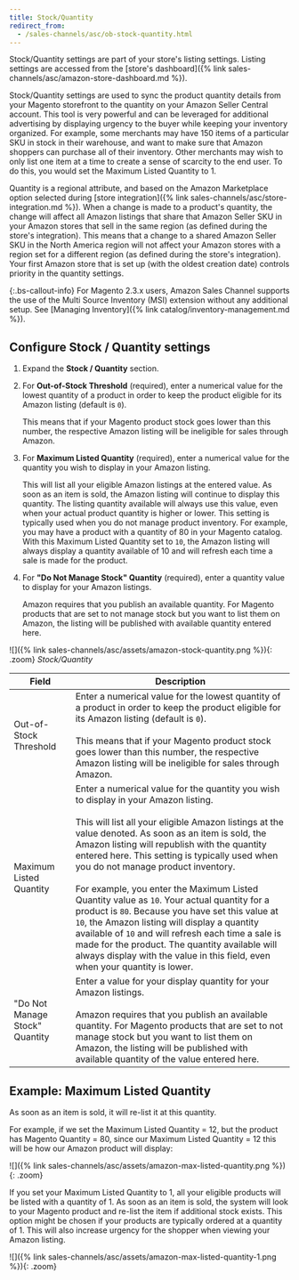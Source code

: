 ```yaml
---
title: Stock/Quantity
redirect_from:
  - /sales-channels/asc/ob-stock-quantity.html
---
```



Stock/Quantity settings are part of your store's listing settings. Listing settings are accessed from the [store's dashboard]({% link sales-channels/asc/amazon-store-dashboard.md %}).

Stock/Quantity settings are used to sync the product quantity details from your Magento storefront to the quantity on your Amazon Seller Central account. This tool is very powerful and can be leveraged for additional advertising by displaying urgency to the buyer while keeping your inventory organized. For example, some merchants may have 150 items of a particular SKU in stock in their warehouse, and want to make sure that Amazon shoppers can purchase all of their inventory. Other merchants may wish to only list one item at a time to create a sense of scarcity to the end user. To do this, you would set the Maximum Listed Quantity to 1.

Quantity is a regional attribute, and based on the Amazon Marketplace option selected during [store integration]({% link sales-channels/asc/store-integration.md %}). When a change is made to a product's quantity, the change will affect all Amazon listings that share that Amazon Seller SKU in your Amazon stores that sell in the same region (as defined during the store's integration). This means that a change to a shared Amazon Seller SKU in the North America region will not affect your Amazon stores with a region set for a different region (as defined during the store's integration). Your first Amazon store that is set up (with the oldest creation date) controls priority in the quantity settings.

{:.bs-callout-info}
For Magento 2.3.x users, Amazon Sales Channel supports the use of the Multi Source Inventory (MSI) extension without any additional setup. See [Managing Inventory]({% link catalog/inventory-management.md %}).

## Configure Stock / Quantity settings

1. Expand the **Stock / Quantity** section.

1. For **Out-of-Stock Threshold** (required), enter a numerical value for the lowest quantity of a product in order to keep the product eligible for its Amazon listing (default is `0`).

   This means that if your Magento product stock goes lower than this number, the respective Amazon listing will be ineligible for sales through Amazon.

1. For **Maximum Listed Quantity** (required), enter a numerical value for the quantity you wish to display in your Amazon listing.

   This will list all your eligible Amazon listings at the entered value. As soon as an item is sold, the Amazon listing will continue to display this quantity. The listing quantity available will always use this value, even when your actual product quantity is higher or lower. This setting is typically used when you do not manage product inventory. For example, you may have a product with a quantity of 80 in your Magento catalog. With this Maximum Listed Quantity set to `10`, the Amazon listing will always display a quantity available of 10 and will refresh each time a sale is made for the product.

1. For **"Do Not Manage Stock" Quantity** (required), enter a quantity value to display for your Amazon listings.

   Amazon requires that you publish an available quantity. For Magento products that are set to not manage stock but you want to list them on Amazon, the listing will be published with available quantity entered here.

![]({% link sales-channels/asc/assets/amazon-stock-quantity.png %}){: .zoom}
_Stock/Quantity_

|Field|Description|
|---|---|
|Out-of-Stock Threshold|Enter a numerical value for the lowest quantity of a product in order to keep the product eligible for its Amazon listing (default is `0`).<br/><br/>This means that if your Magento product stock goes lower than this number, the respective Amazon listing will be ineligible for sales through Amazon.|
|Maximum Listed Quantity|Enter a numerical value for the quantity you wish to display in your Amazon listing.<br/><br/>This will list all your eligible Amazon listings at the value denoted. As soon as an item is sold, the Amazon listing will republish with the quantity entered here. This setting is typically used when you do not manage product inventory.<br/><br/>For example, you enter the Maximum Listed Quantity value as `10`. Your actual quantity for a product is `80`. Because you have set this value at `10`, the Amazon listing will display a quantity available of `10` and will refresh each time a sale is made for the product. The quantity available will always display with the value in this field, even when your quantity is lower.|
|"Do Not Manage Stock" Quantity|Enter a value for your display quantity for your Amazon listings.<br/><br/>Amazon requires that you publish an available quantity. For Magento products that are set to not manage stock but you want to list them on Amazon, the listing will be published with available quantity of the value entered here.|

## Example: Maximum Listed Quantity

As soon as an item is sold, it will re-list it at this quantity.

For example, if we set the Maximum Listed Quantity = 12, but the product has Magento Quantity = 80, since our Maximum Listed Quantity = 12 this will be how our Amazon product will display:

![]({% link sales-channels/asc/assets/amazon-max-listed-quantity.png %}){: .zoom}

If you set your Maximum Listed Quantity to 1, all your eligible products will be listed with a quantity of 1. As soon as an item is sold, the system will look to your Magento product and re-list the item if additional stock exists. This option might be chosen if your products are typically ordered at a quantity of 1. This will also increase urgency for the shopper when viewing your Amazon listing.

![]({% link sales-channels/asc/assets/amazon-max-listed-quantity-1.png %}){: .zoom}
